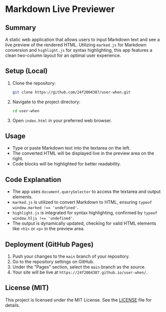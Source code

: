 # Markdown Live Previewer

## Summary
A static web application that allows users to input Markdown text and see a live preview of the rendered HTML. Utilizing `marked.js` for Markdown conversion and `highlight.js` for syntax highlighting, this app features a clean two-column layout for an optimal user experience.

## Setup (Local)
1. Clone the repository:
   ```bash
   git clone https://github.com/24f2004387/user-when.git
   ```
2. Navigate to the project directory:
   ```bash
   cd user-when
   ```
3. Open `index.html` in your preferred web browser.

## Usage
- Type or paste Markdown text into the textarea on the left.
- The converted HTML will be displayed live in the preview area on the right.
- Code blocks will be highlighted for better readability.

## Code Explanation
- The app uses `document.querySelector` to access the textarea and output elements.
- `marked.js` is utilized to convert Markdown to HTML, ensuring `typeof window.marked !== 'undefined'`.
- `highlight.js` is integrated for syntax highlighting, confirmed by `typeof window.hljs !== 'undefined'`.
- The output is dynamically updated, checking for valid HTML elements like `<h1>` or `<p>` in the preview area.

## Deployment (GitHub Pages)
1. Push your changes to the `main` branch of your repository.
2. Go to the repository settings on GitHub.
3. Under the "Pages" section, select the `main` branch as the source.
4. Your site will be live at `https://24f2004387.github.io/user-when/`.

## License (MIT)
This project is licensed under the MIT License. See the [LICENSE](LICENSE) file for details.